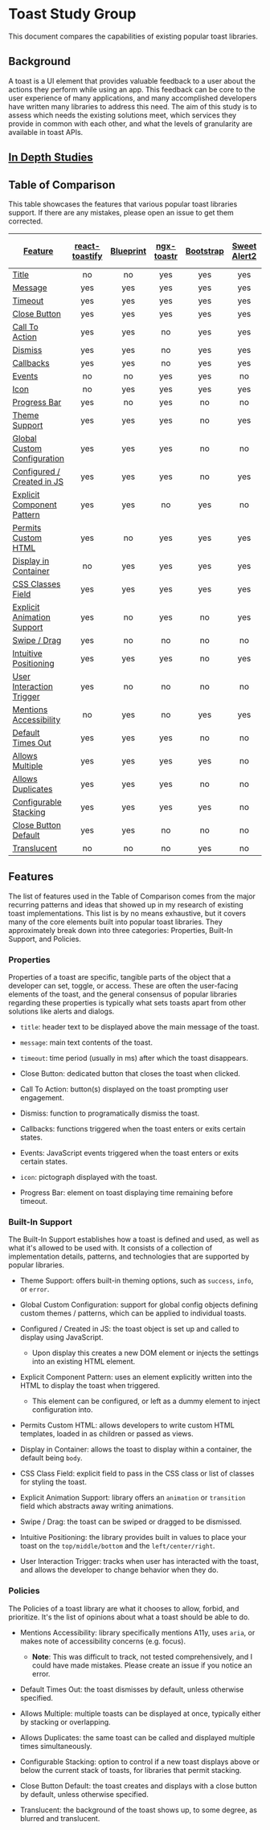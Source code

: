 # Toast Study Group

This document compares the capabilities of existing popular toast libraries.

## Background
A toast is a UI element that provides valuable feedback to a user about the actions they perform while using an app.
This feedback can be core to the user experience of many applications, 
and many accomplished developers have written many libraries to address this need. 
The aim of this study is to assess which needs the existing solutions meet, 
which services they provide in common with each other, 
and what the levels of granularity are available in toast APIs.

## [In Depth Studies](Toast-Implementation-Studies.md)

## Table of Comparison
This table showcases the features that various popular toast libraries support.
If there are any mistakes, please open an issue to get them corrected.

| [Feature](#features) |[react-toastify](https://www.npmjs.com/package/react-toastify)|[Blueprint](https://blueprintjs.com/docs/#core/components/toast)|[ngx-toastr](https://www.npmjs.com/package/ngx-toastr)|[Bootstrap](https://getbootstrap.com/docs/4.3/components/toasts/)|[Sweet Alert2](https://sweetalert2.github.io/)|[Material UI Snackbar](https://material-ui.com/api/snackbar/)|[Ionic](https://ionicframework.com/docs/api/toast)|[Salesforce Lightning Design](https://lightningdesignsystem.com/components/toast/)|[Notyf](https://github.com/caroso1222/notyf)|[Polymer paper-toast](https://www.webcomponents.org/element/@polymer/paper-toast)|[Android Snackbar](https://developer.android.com/reference/com/google/android/material/snackbar/Snackbar)|[Android Toast](https://developer.android.com/reference/android/widget/Toast)|
|--|:--:|:--:|:--:|:--:|:--:|:--:|:--:|:--:|:--:|:--:|:--:|:--:|
| [Title](#properties)                                  | no | no | yes | yes | yes | no | yes | yes | no | no | no | no |
| [Message](#properties)                                | yes | yes | yes | yes | yes | yes | yes | yes | yes | yes | yes | yes |
| [Timeout](#properties)                                | yes | yes | yes | yes | yes | yes | yes | no | yes | yes | yes | yes |
| [Close Button](#properties)                           | yes | yes | yes | yes | yes | yes | yes | yes | no | yes | no | no |
| [Call To Action](#properties)                         | yes | yes | no | yes | yes | yes | yes | yes | no | yes | yes | no |
| [Dismiss](#properties)                                | yes | yes | no | yes | yes | no | yes | no | no | yes | yes | yes |
| [Callbacks](#properties)                              | yes | yes | no | yes | yes | yes | yes | no | no | no | yes | no |
| [Events](#properties)                                 | no | no | yes | yes | no | no | yes | no | no | yes | no | no |
| [Icon](#properties)                                   | no | yes | yes | yes | yes | no | no | yes | yes | no | no | no |
| [Progress Bar](#properties)                           | yes | no | yes | no | no | no | no | no | no | no | no | no |
| [Theme Support](#built-in-support)                    | yes | yes | yes | no | yes | no | yes | yes | yes | no | no | no |
| [Global Custom Configuration](#built-in-support)      | yes | yes | yes | no | no | no | no | no | yes | no | no | no |
| [Configured / Created in JS](#built-in-support)       | yes | yes | yes | no | yes | yes | yes | no | yes | no | no | no |
| [Explicit Component Pattern](#built-in-support)       | yes | yes | no | yes | no | yes | no | yes | no | yes | no | no |
| [Permits Custom HTML](#built-in-support)              | yes | no | yes | yes | yes | yes | no | yes | no | yes | yes | yes |
| [Display in Container](#built-in-support)             | no | yes | yes | yes | yes | yes | no | yes | no | yes | no | no |
| [CSS Classes Field](#built-in-support)                | yes | yes | yes | yes | yes | yes | yes | yes | yes | no | no | no |
| [Explicit Animation Support](#built-in-support)       | yes | no | yes | no | yes | yes | yes | no | no | no | yes | no |
| [Swipe / Drag](#built-in-support)                     | yes | no | no | no | no | no | no | no | no | no | yes | no |
| [Intuitive Positioning](#built-in-support)            | yes | yes | yes | no | yes | yes | yes | no | no | yes | no | yes |
| [User Interaction Trigger](#built-in-support)         | yes | no | no | no | no | yes | yes | no | no | no | no | no |
| [Mentions Accessibility](#policies)                   | no | yes | no | yes | yes | yes | no | yes | yes | no | no | no |
| [Default Times Out](#policies)                        | yes | yes | yes | no | no | no | no | no | yes | yes | yes | yes |
| [Allows Multiple](#policies)                          | yes | yes | yes | yes | no | no | yes | yes | yes | no | no | no |
| [Allows Duplicates](#policies)                        | yes | yes | yes | no | no | no | yes | no | yes | no | no | no |
| [Configurable Stacking](#policies)                    | yes | yes | yes | yes | no | no | no | no | no | no | no | no |
| [Close Button Default](#policies)                     | yes | yes | no | no | no | no | no | no | no | no | no | no |
| [Translucent](#policies)                              | no | no | no | yes | no | no | yes | no | no | no | no | no |                                                   

## Features
The list of features used in the Table of Comparison comes from the major recurring patterns 
and ideas that showed up in my research of existing toast implementations.
This list is by no means exhaustive, 
but it covers many of the core elements built into popular toast libraries. 
They approximately break down into three categories: 
Properties, Built-In Support, and Policies.

### Properties
Properties of a toast are specific, tangible parts of the object that a developer can set, toggle, or access.
These are often the user-facing elements of the toast, 
and the general consensus of popular libraries regarding these properties 
is typically what sets toasts apart from other solutions like alerts and dialogs.

- `title`: header text to be displayed above the main message of the toast. 

- `message`: main text contents of the toast. 

- `timeout`: time period (usually in ms) after which the toast disappears.

- Close Button: dedicated button that closes the toast when clicked.

- Call To Action: button(s) displayed on the toast prompting user engagement.

- Dismiss: function to programatically dismiss the toast.

- Callbacks: functions triggered when the toast enters or exits certain states.

- Events: JavaScript events triggered when the toast enters or exits certain states.

- `icon`: pictograph displayed with the toast.

- Progress Bar: element on toast displaying time remaining before timeout.

### Built-In Support
The Built-In Support establishes how a toast is defined and used, 
as well as what it's allowed to be used with.
It consists of a collection of implementation details, patterns, and technologies 
that are supported by popular libraries.

- Theme Support: offers built-in theming options, such as `success`, `info`, or `error`.

- Global Custom Configuration: support for global config objects defining custom themes / patterns, which can be applied to individual toasts.

- Configured / Created in JS: the toast object is set up and called to display using JavaScript.
    - Upon display this creates a new DOM element or injects the settings into an existing HTML element.

- Explicit Component Pattern: uses an element explicitly written into the HTML to display the toast when triggered.
    - This element can be configured, 
    or left as a dummy element to inject configuration into.

- Permits Custom HTML: allows developers to write custom HTML templates, loaded in as children or passed as views.

- Display in Container: allows the toast to display within a container, the default being `body`.

- CSS Class Field: explicit field to pass in the CSS class or list of classes for styling the toast.

- Explicit Animation Support: library offers an `animation` or `transition` field which abstracts away writing animations.

- Swipe / Drag: the toast can be swiped or dragged to be dismissed.

- Intuitive Positioning: the library provides built in values to place your toast on the `top/middle/bottom` and the `left/center/right`.

- User Interaction Trigger: tracks when user has interacted with the toast, 
and allows the developer to change behavior when they do.

### Policies
The Policies of a toast library are what it chooses to allow, forbid, and prioritize. 
It's the list of opinions about what a toast should be able to do.

- Mentions Accessibility: library specifically mentions A11y, uses `aria`, or makes note of accessibility concerns (e.g. focus).
    - **Note**: This was difficult to track, not tested comprehensively, and I could have made mistakes. 
    Please create an issue if you notice an error.

- Default Times Out: the toast dismisses by default, unless otherwise specified.

- Allows Multiple: multiple toasts can be displayed at once, typically either by stacking or overlapping.

- Allows Duplicates: the same toast can be called and displayed multiple times simultaneously.

- Configurable Stacking: option to control if a new toast displays above or below the current stack of toasts, 
for libraries that permit stacking.

- Close Button Default: the toast creates and displays with a close button by default, 
unless otherwise specified.

- Translucent: the background of the toast shows up, to some degree, as blurred and translucent.
